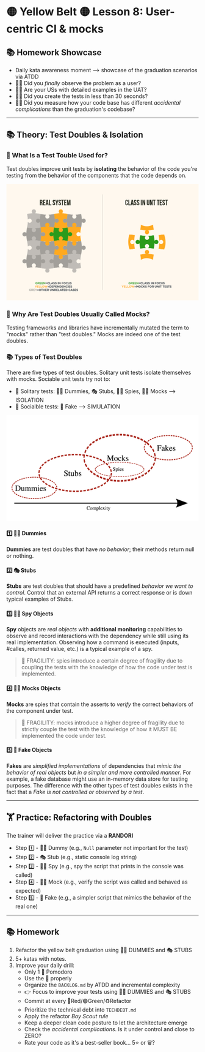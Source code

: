 # 🟡 Yellow Belt 🟡 Lesson 8: User-centric CI & mocks

## 📚 Homework Showcase

- Daily kata awareness moment --> showcase of the graduation scenarios via ATDD
- 🙋‍♂️ Did you _finally_ observe the problem as a user?
- 🙋‍♂️ Are your USs with detailed examples in the UAT?
- 🙋‍♂️ Did you create the tests in less than 30 seconds?
- 🙋‍♂️ Did you measure how your code base has different _accidental complications_
  than the graduation's codebase?

---

## 📚 Theory: Test Doubles & Isolation

### 🤔 What Is a Test Touble Used for?

Test doubles improve unit tests by **isolating** the behavior of the code you're
testing from the behavior of the components that the code depends on.

![TestIsolation](TestIsolation.png)

### 🤔 Why Are Test Doubles Usually Called Mocks?

Testing frameworks and libraries have incrementally mutated the term to "mocks"
rather than "test doubles." Mocks are indeed one of the test doubles.

### 📚 Types of Test Doubles

There are five types of test doubles. Solitary unit tests isolate themselves
with mocks. Sociable unit tests try not to:

- 🧪 Solitary tests: 🤷‍♂️ Dummies, 🎭 Stubs, 🕵️‍♀️ Spies, 👮‍♂️ Mocks --> ISOLATION
- 🔌 Socialble tests: 🥸 Fake --> SIMULATION

![TestDoublesComplexity](TestDoublesComplexity.png)

#### 1️⃣ 🤷‍♂️ Dummies

**Dummies** are test doubles that have _no behavior_; their methods return null
or nothing.

#### 2️⃣ 🎭 Stubs

**Stubs** are test doubles that should have a predefined _behavior we want to
control_. Control that an external API returns a correct response or is down
typical examples of Stubs.

#### 3️⃣ 🕵️‍♀️ Spy Objects

**Spy** objects are _real objects_ with **additional monitoring** capabilities
to observe and record interactions with the dependency while still using its
real implementation. Observing how a command is executed (inputs, #calles,
returned value, etc.) is a typical example of a spy.

> 🧐 FRAGILITY: spies introduce a certain degree of fragility due to coupling
> the tests with the knowledge of how the code under test is implemented.

#### 4️⃣ 👮‍♂️ Mocks Objects

**Mocks** are spies that contain the asserts to _verify_ the correct behaviors
of the component under test.

> 🧐 FRAGILITY: mocks introduce a higher degree of fragility due to strictly
> couple the test with the knowledge of how it MUST BE implemented the code
> under test.

#### 5️⃣ 🥸 Fake Objects

**Fakes** are _simplified implementations_ of dependencies that _mimic the
behavior of real objects_ but _in a simpler and more controlled manner_. For
example, a fake database might use an in-memory data store for testing purposes.
The difference with the other types of test doubles exists in the fact that a
_Fake is not controlled or observed by a test_.

---

## 🏋️ Practice: Refactoring with Doubles

The trainer will deliver the practice via a **RANDORI**

- Step 1️⃣ - 🤷‍♂️ Dummy (e.g., `Null` parameter not important for the test)
- Step 2️⃣ - 🎭 Stub (e.g., static console log string)
- Step 3️⃣ - 🕵️‍♀️ Spy (e.g., spy the script that prints in the console was called)
- Step 4️⃣ - 👮‍♂️ Mock (e.g., verify the script was called and behaved as expected)
- Step 5️⃣ - 🥸 Fake (e.g., a simpler script that mimics the behavior of the real
  one)

---

## 📚 Homework

1. Refactor the yellow belt graduation using 🤷‍♂️ DUMMIES and 🎭 STUBS
2. 5+ katas with notes.
3. Improve your daily drill:
   - Only 1 🍅 Pomodoro
   - Use the 📝 properly
   - Organize the `BACKLOG.md` by ATDD and incremental complexity
   - 👉 Focus to improve your tests using 🤷‍♂️ DUMMIES and 🎭 STUBS
   - Commit at every 🔴Red/🟢Green/♻️Refactor
   - Prioritize the technical debt into `TECHDEBT.md`
   - Apply the refactor _Boy Scout rule_
   - Keep a deeper clean code posture to let the architecture emerge
   - Check the _accidental complications_. Is it under control and close to
     ZERO?
   - Rate your code as it's a best-seller book... 5⭐️ or 🗑️?

